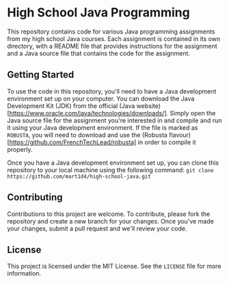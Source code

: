 # High School Java Programming

This repository contains code for various Java programming assignments from my high school Java courses. Each assignment is contained in its own directory, with a README file that provides instructions for the assignment and a Java source file that contains the code for the assignment.

## Getting Started

To use the code in this repository, you'll need to have a Java development environment set up on your computer. You can download the Java Development Kit (JDK) from the official (Java website)[https://www.oracle.com/java/technologies/downloads/]. Simply open the Java source file for the assignment you're interested in and compile and run it using your Java development environment. If the file is marked as `ROBUSTA`, you will need to download and use the (Robusta flavour)[https://github.com/FrenchTechLead/robusta] in order to compile it properly.

Once you have a Java development environment set up, you can clone this repository to your local machine using the following command:
`git clone https://github.com/mart1d4/high-school-java.git`

## Contributing

Contributions to this project are welcome. To contribute, please fork the repository and create a new branch for your changes. Once you've made your changes, submit a pull request and we'll review your code.

## License

This project is licensed under the MIT License. See the `LICENSE` file for more information.
